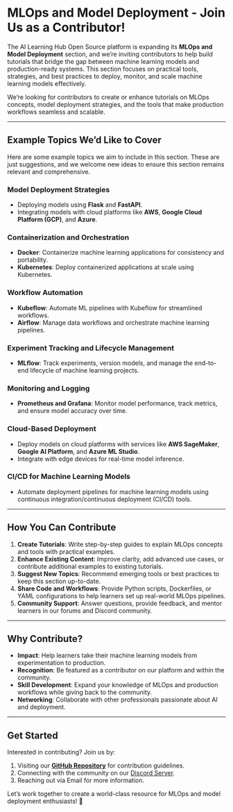 # **MLOps and Model Deployment - Join Us as a Contributor!**

The AI Learning Hub Open Source platform is expanding its **MLOps and Model Deployment** section, and we’re inviting contributors to help build tutorials that bridge the gap between machine learning models and production-ready systems. This section focuses on practical tools, strategies, and best practices to deploy, monitor, and scale machine learning models effectively.

We’re looking for contributors to create or enhance tutorials on MLOps concepts, model deployment strategies, and the tools that make production workflows seamless and scalable.

* * *

## **Example Topics We’d Like to Cover**

Here are some example topics we aim to include in this section. These are just suggestions, and we welcome new ideas to ensure this section remains relevant and comprehensive.

### **Model Deployment Strategies**

* Deploying models using **Flask** and **FastAPI**.
* Integrating models with cloud platforms like **AWS**, **Google Cloud Platform (GCP)**, and **Azure**.

### **Containerization and Orchestration**

* **Docker**: Containerize machine learning applications for consistency and portability.
* **Kubernetes**: Deploy containerized applications at scale using Kubernetes.

### **Workflow Automation**

* **Kubeflow**: Automate ML pipelines with Kubeflow for streamlined workflows.
* **Airflow**: Manage data workflows and orchestrate machine learning pipelines.

### **Experiment Tracking and Lifecycle Management**

* **MLflow**: Track experiments, version models, and manage the end-to-end lifecycle of machine learning projects.

### **Monitoring and Logging**

* **Prometheus and Grafana**: Monitor model performance, track metrics, and ensure model accuracy over time.

### **Cloud-Based Deployment**

* Deploy models on cloud platforms with services like **AWS SageMaker**, **Google AI Platform**, and **Azure ML Studio**.
* Integrate with edge devices for real-time model inference.

### **CI/CD for Machine Learning Models**

* Automate deployment pipelines for machine learning models using continuous integration/continuous deployment (CI/CD) tools.

* * *

## **How You Can Contribute**

1. **Create Tutorials**: Write step-by-step guides to explain MLOps concepts and tools with practical examples.
2. **Enhance Existing Content**: Improve clarity, add advanced use cases, or contribute additional examples to existing tutorials.
3. **Suggest New Topics**: Recommend emerging tools or best practices to keep this section up-to-date.
4. **Share Code and Workflows**: Provide Python scripts, Dockerfiles, or YAML configurations to help learners set up real-world MLOps pipelines.
5. **Community Support**: Answer questions, provide feedback, and mentor learners in our forums and Discord community.

* * *

## **Why Contribute?**

* **Impact**: Help learners take their machine learning models from experimentation to production.
* **Recognition**: Be featured as a contributor on our platform and within the community.
* **Skill Development**: Expand your knowledge of MLOps and production workflows while giving back to the community.
* **Networking**: Collaborate with other professionals passionate about AI and deployment.

* * *

## **Get Started**

Interested in contributing? Join us by:

1. Visiting our **[GitHub Repository](https://github.com/dankornas/ailearninghub)** for contribution guidelines.
2. Connecting with the community on our [Discord Server](https://discord.gg/VQCSmfWvm6).
3. Reaching out via Email for more information.

Let’s work together to create a world-class resource for MLOps and model deployment enthusiasts! 🚀